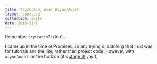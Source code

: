 ```yaml
---
title: Try/Catch, meet Async/Await
layout: post.pug
collection: posts
date: 2016-11-7
---
```


Remember `try/catch`? I don't.

I came up in the time of Promises, so any trying or catching that I did was for tutorials and the like, rather than project code. However, with `async/await` on the horizon (it's [stage 3!](https://github.com/tc39/ecma262/tree/82bebe057c9fca355cfbfeb36be8e42f18c61e94) yay!), 